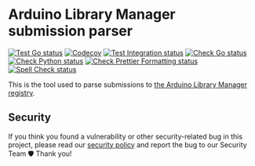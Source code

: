 # Arduino Library Manager submission parser

[![Test Go status](https://github.com/arduino/library-registry-submission-parser/actions/workflows/test-go-task.yml/badge.svg)](https://github.com/arduino/library-registry-submission-parser/actions/workflows/test-go-task.yml)
[![Codecov](https://codecov.io/gh/arduino/library-registry-submission-parser/branch/main/graph/badge.svg)](https://codecov.io/gh/arduino/library-registry-submission-parser)
[![Test Integration status](https://github.com/arduino/library-registry-submission-parser/actions/workflows/test-go-integration-task.yml/badge.svg)](https://github.com/arduino/library-registry-submission-parser/actions/workflows/test-go-integration-task.yml)
[![Check Go status](https://github.com/arduino/library-registry-submission-parser/actions/workflows/check-go.yml/badge.svg)](https://github.com/arduino/library-registry-submission-parser/actions/workflows/check-go.yml)
[![Check Python status](https://github.com/arduino/library-registry-submission-parser/actions/workflows/check-python-task.yml/badge.svg)](https://github.com/arduino/library-registry-submission-parser/actions/workflows/check-python-task.yml)
[![Check Prettier Formatting status](https://github.com/arduino/library-registry-submission-parser/actions/workflows/check-prettier-formatting-task.yml/badge.svg)](https://github.com/arduino/library-registry-submission-parser/actions/workflows/check-prettier-formatting-task.yml)
[![Spell Check status](https://github.com/arduino/library-registry-submission-parser/actions/workflows/spell-check-task.yml/badge.svg)](https://github.com/arduino/library-registry-submission-parser/actions/workflows/spell-check-task.yml)

This is the tool used to parse submissions to [the Arduino Library Manager registry](https://github.com/arduino/library-registry).

## Security

If you think you found a vulnerability or other security-related bug in this project, please read our [security policy](https://github.com/arduino/arduino-cli/security/policy) and report the bug to our Security Team 🛡️ Thank you!
